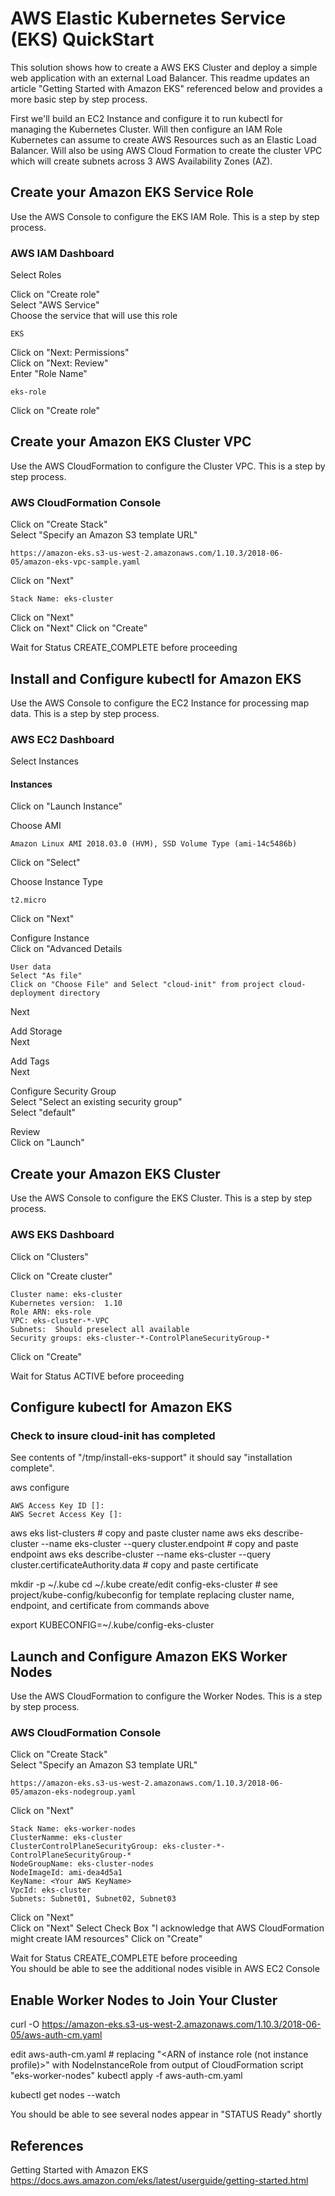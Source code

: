 AWS Elastic Kubernetes Service (EKS) QuickStart  
===============================================

This solution shows how to create a AWS EKS Cluster and deploy a simple web application with an external Load Balancer. This readme updates an article "Getting Started with Amazon EKS" referenced below and provides a more basic step by step process.

First we'll build an EC2 Instance and configure it to run kubectl for managing the Kubernetes Cluster.  Will then configure an IAM Role Kubernetes can assume to create AWS Resources such as an Elastic Load Balancer.  Will also be using AWS Cloud Formation to create the cluster VPC which will create subnets across 3 AWS Availability Zones (AZ).  


## Create your Amazon EKS Service Role

Use the AWS Console to configure the EKS IAM Role.  This is a step by step process.

### AWS IAM Dashboard
Select Roles  

Click on "Create role"  
Select "AWS Service"  
Choose the service that will use this role  
```
EKS
```  
Click on "Next: Permissions"  
Click on "Next: Review"  
Enter "Role Name"
```
eks-role
```
Click on "Create role"


## Create your Amazon EKS Cluster VPC

Use the AWS CloudFormation to configure the Cluster VPC.  This is a step by step process.

### AWS CloudFormation Console
Click on "Create Stack"  
Select "Specify an Amazon S3 template URL"  
```
https://amazon-eks.s3-us-west-2.amazonaws.com/1.10.3/2018-06-05/amazon-eks-vpc-sample.yaml
```
Click on "Next"  
```
Stack Name: eks-cluster
```
Click on "Next"  
Click on "Next"
Click on "Create"

Wait for Status CREATE_COMPLETE before proceeding 


## Install and Configure kubectl for Amazon EKS

Use the AWS Console to configure the EC2 Instance for processing map data.  This is a step by step process.

### AWS EC2 Dashboard
Select Instances

#### Instances
Click on "Launch Instance"

Choose AMI
```
Amazon Linux AMI 2018.03.0 (HVM), SSD Volume Type (ami-14c5486b)
```  
Click on "Select"

Choose Instance Type
```
t2.micro
```
Click on "Next"

Configure Instance  
Click on "Advanced Details
```
User data
Select "As file"
Click on "Choose File" and Select "cloud-init" from project cloud-deployment directory 
```  
Next

Add Storage  
Next

Add Tags  
Next

Configure Security Group  
Select "Select an existing security group"  
Select "default"

Review  
Click on "Launch"


## Create your Amazon EKS Cluster

Use the AWS Console to configure the EKS Cluster.  This is a step by step process.

### AWS EKS Dashboard
Click on "Clusters"  

Click on "Create cluster"  
```
Cluster name: eks-cluster
Kubernetes version:  1.10
Role ARN: eks-role
VPC: eks-cluster-*-VPC
Subnets:  Should preselect all available
Security groups: eks-cluster-*-ControlPlaneSecurityGroup-*
```

Click on "Create"  

Wait for Status ACTIVE before proceeding

## Configure kubectl for Amazon EKS

### Check to insure cloud-init has completed

See contents of "/tmp/install-eks-support" it should say "installation complete".


aws configure
```
AWS Access Key ID []:
AWS Secret Access Key []:
```

aws eks list-clusters                                                                  # copy and paste cluster name
aws eks describe-cluster --name eks-cluster --query cluster.endpoint                   # copy and paste endpoint
aws eks describe-cluster --name eks-cluster  --query cluster.certificateAuthority.data # copy and paste certificate


mkdir -p ~/.kube
cd ~/.kube
create/edit config-eks-cluster # see project/kube-config/kubeconfig for template replacing cluster name, endpoint, and certificate from commands above


export KUBECONFIG=~/.kube/config-eks-cluster

## Launch and Configure Amazon EKS Worker Nodes

Use the AWS CloudFormation to configure the Worker Nodes.  This is a step by step process.

### AWS CloudFormation Console
Click on "Create Stack"  
Select "Specify an Amazon S3 template URL"  
```
https://amazon-eks.s3-us-west-2.amazonaws.com/1.10.3/2018-06-05/amazon-eks-nodegroup.yaml
```
Click on "Next"  
```
Stack Name: eks-worker-nodes
ClusterNamme: eks-cluster
ClusterControlPlaneSecurityGroup: eks-cluster-*-ControlPlaneSecurityGroup-*
NodeGroupName: eks-cluster-nodes
NodeImageId: ami-dea4d5a1
KeyName: <Your AWS KeyName>
VpcId: eks-cluster
Subnets: Subnet01, Subnet02, Subnet03
```
Click on "Next"  
Click on "Next"
Select Check Box "I acknowledge that AWS CloudFormation might create IAM resources"
Click on "Create"

Wait for Status CREATE_COMPLETE before proceeding  
You should be able to see the additional nodes visible in AWS EC2 Console

## Enable Worker Nodes to Join Your Cluster

curl -O https://amazon-eks.s3-us-west-2.amazonaws.com/1.10.3/2018-06-05/aws-auth-cm.yaml

edit aws-auth-cm.yaml # replacing "<ARN of instance role (not instance profile)>" with NodeInstanceRole from output of CloudFormation script "eks-worker-nodes" 
kubectl apply -f aws-auth-cm.yaml

kubectl get nodes --watch

You should be able to see several nodes appear in "STATUS Ready" shortly


## References
Getting Started with Amazon EKS  
https://docs.aws.amazon.com/eks/latest/userguide/getting-started.html
